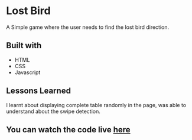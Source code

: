 # Lost Bird

A Simple game
where the user needs to find the
lost bird direction.


## Built with

* HTML
* CSS
* Javascript

  
## Lessons Learned

I learnt about displaying complete table randomly in the page,
was able to understand about the swipe detection.

## You can watch the code live [here](https://lakshman-lostbird.surge.sh/)